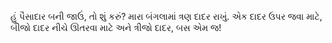 હું પૈસાદાર બની જાઉં,
તો શું કરું?
મારા બંગલામાં ત્રણ દાદર રાખું.
એક દાદર ઉપર જવા માટે,
બીજો દાદર નીચે ઊતરવા માટે
અને ત્રીજો દાદર, બસ એમ જ!